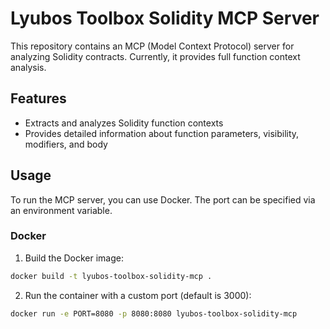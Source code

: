 # Lyubos Toolbox Solidity MCP Server

This repository contains an MCP (Model Context Protocol) server for analyzing Solidity contracts. Currently, it provides full function context analysis.

## Features

- Extracts and analyzes Solidity function contexts
- Provides detailed information about function parameters, visibility, modifiers, and body

## Usage

To run the MCP server, you can use Docker. The port can be specified via an environment variable.

### Docker

1. Build the Docker image:
```bash
docker build -t lyubos-toolbox-solidity-mcp .
```

2. Run the container with a custom port (default is 3000):
```bash
docker run -e PORT=8080 -p 8080:8080 lyubos-toolbox-solidity-mcp
```

